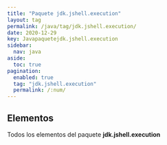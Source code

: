 ```yaml
---
title: "Paquete jdk.jshell.execution"
layout: tag
permalink: /java/tag/jdk.jshell.execution/
date: 2020-12-29
key: Javapaquetejdk.jshell.execution
sidebar: 
  nav: java
aside: 
  toc: true
pagination: 
  enabled: true
  tag: "jdk.jshell.execution"
  permalink: /:num/
---
```


<h2>Elementos</h2>
Todos los elementos del paquete <strong>jdk.jshell.execution</strong>
